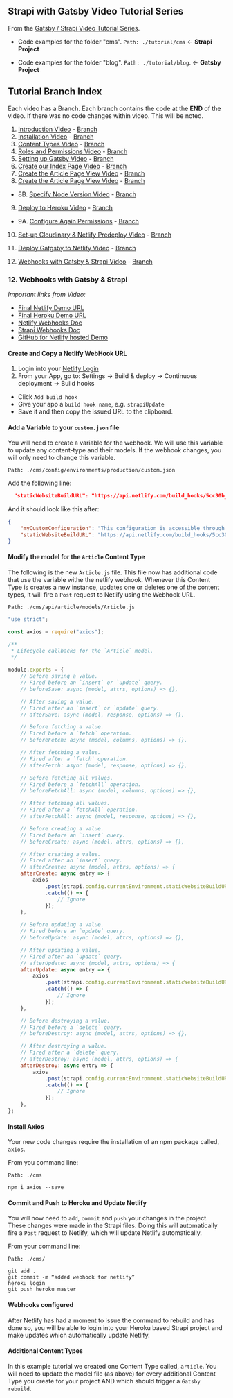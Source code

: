 ## Strapi with Gatsby Video Tutorial Series

From the [Gatsby / Strapi Video Tutorial Series](https://youtu.be/It4PRFJJaF0).

-   Code examples for the folder "cms". `Path: ./tutorial/cms` <- **Strapi Project**

-   Code examples for the folder "blog". `Path: ./tutorial/blog`. <- **Gatsby Project**

## Tutorial Branch Index

Each video has a Branch. Each branch contains the code at the **END** of the video. If there was no code changes within video. This will be noted.

1. [Introduction Video](https://youtu.be/It4PRFJJaF0) - [Branch](https://github.com/davidkartuzinski/strapi-heroku-cms-demo/tree/1-introduction)
2. [Installation Video](https://youtu.be/4QnDgxtWqOI) - [Branch](https://github.com/davidkartuzinski/strapi-heroku-cms-demo/tree/2-installation)
3. [Content Types Video](https://youtu.be/cPEkpfik6X4) - [Branch](https://github.com/davidkartuzinski/strapi-heroku-cms-demo/tree/3-content-types)
4. [Roles and Permissions Video](https://youtu.be/1jev6QRwcSo) - [Branch](https://github.com/davidkartuzinski/strapi-heroku-cms-demo/tree/4-roles-and-permissions)
5. [Setting up Gatsby Video](https://youtu.be/SnrEEW1uTlU) - [Branch](https://github.com/davidkartuzinski/strapi-heroku-cms-demo/tree/5-setting-up-gatsby)
6. [Create our Index Page Video](https://youtu.be/UaFgCubwRD8) - [Branch](https://github.com/davidkartuzinski/strapi-heroku-cms-demo/tree/6-create-our-index-page)
7. [Create the Article Page View Video](https://youtu.be/ub-uB17ufe0) - [Branch](https://github.com/davidkartuzinski/strapi-heroku-cms-demo/tree/7-create-the-article-page-view)
8. [Create the Article Page View Video](https://youtu.be/mPyJrjD3oU0) - [Branch](https://github.com/davidkartuzinski/strapi-heroku-cms-demo/tree/8-gatsby-images-and-author-page)

-   8B. [Specify Node Version Video](https://youtu.be/5uTR1uOZZQo) - [Branch](https://github.com/davidkartuzinski/strapi-heroku-cms-demo/tree/8b-specify-node-version)

9. [Deploy to Heroku Video](https://youtu.be/M1rEwMXK2z4) - [Branch](https://github.com/davidkartuzinski/strapi-heroku-cms-demo/tree/9-deploy-to-heroku)

-   9A. [Configure Again Permissions](https://youtu.be/e_Edsv49BJ0) - [Branch](https://github.com/davidkartuzinski/strapi-heroku-cms-demo/tree/9a-configure-again-permissions)

10. [Set-up Cloudinary & Netlify Predeploy Video](https://youtu.be/n-_CzffU0xA) - [Branch](https://github.com/davidkartuzinski/strapi-heroku-cms-demo/tree/10-setup-cloudinary-and-netlify-predeploy)

11. [Deploy Gatgsby to Netlify Video](https://youtu.be/rzR3yn9Ej3o) - [Branch](https://github.com/strapi/strapi-heroku-cms-demo/tree/11-deploy-gatsby-to-netlify)

12. [Webhooks with Gatsby & Strapi Video](https://youtu.be/u5NQd8ruPl4) - [Branch](https://github.com/strapi/strapi-heroku-cms-demo/tree/12-webhooks-with-gatsby-and-strapi)

### 12. Webhooks with Gatsby & Strapi

_Important links from Video:_

-   [Final Netlify Demo URL](https://strapi-gatsby-postgresql-demo.netlify.com/)
-   [Final Heroku Demo URL](https://strapi-gatsby-postgresql-demo.herokuapp.com/)
-   [Netlify Webhooks Doc](https://www.netlify.com/docs/webhooks/)
-   [Strapi Webhooks Doc](https://strapi.io/documentation/3.x.x/guides/webhooks.html)
-   [GitHub for Netlify hosted Demo](https://github.com/davidkartuzinski/strapi-gatsby-postgresql-demo)

#### Create and Copy a Netlify WebHook URL

1. Login into your [Netlify Login](https://app.netlify.com/)
2. From your App, go to: Settings -> Build & deploy -> Continuous deployment -> Build hooks

-   Click `Add build hook`
-   Give your app a `build hook name`, e.g. `strapiUpdate`
-   Save it and then copy the issued URL to the clipboard.

#### Add a Variable to your `custom.json` file

You will need to create a variable for the webhook. We will use this variable to update any content-type and their models. If the webhook changes, you will only need to change this variable.

`Path: ./cms/config/environments/production/custom.json`

Add the following line:

```json
  "staticWebsiteBuildURL": "https://api.netlify.com/build_hooks/5cc30b_YOUR_CUSTOM_URL_2a83"
```

And it should look like this after:

```json
{
	"myCustomConfiguration": "This configuration is accessible through strapi.config.environments.production.myCustomConfiguration",
	"staticWebsiteBuildURL": "https://api.netlify.com/build_hooks/5cc30b_YOUR_CUSTOM_URL_2a83"
}
```

#### Modify the model for the `Article` Content Type

The following is the new `Article.js` file. This file now has additional code that use the variable withe the netlify webhook. Whenever this Content Type is creates a new instance, updates one or deletes one of the content types, it will fire a `Post` request to Netlify using the Webhook URL.

`Path: ./cms/api/article/models/Article.js`

```js
"use strict";

const axios = require("axios");

/**
 * Lifecycle callbacks for the `Article` model.
 */

module.exports = {
	// Before saving a value.
	// Fired before an `insert` or `update` query.
	// beforeSave: async (model, attrs, options) => {},

	// After saving a value.
	// Fired after an `insert` or `update` query.
	// afterSave: async (model, response, options) => {},

	// Before fetching a value.
	// Fired before a `fetch` operation.
	// beforeFetch: async (model, columns, options) => {},

	// After fetching a value.
	// Fired after a `fetch` operation.
	// afterFetch: async (model, response, options) => {},

	// Before fetching all values.
	// Fired before a `fetchAll` operation.
	// beforeFetchAll: async (model, columns, options) => {},

	// After fetching all values.
	// Fired after a `fetchAll` operation.
	// afterFetchAll: async (model, response, options) => {},

	// Before creating a value.
	// Fired before an `insert` query.
	// beforeCreate: async (model, attrs, options) => {},

	// After creating a value.
	// Fired after an `insert` query.
	// afterCreate: async (model, attrs, options) => {
	afterCreate: async entry => {
		axios
			.post(strapi.config.currentEnvironment.staticWebsiteBuildURL, entry)
			.catch(() => {
				// Ignore
			});
	},

	// Before updating a value.
	// Fired before an `update` query.
	// beforeUpdate: async (model, attrs, options) => {},

	// After updating a value.
	// Fired after an `update` query.
	// afterUpdate: async (model, attrs, options) => {
	afterUpdate: async entry => {
		axios
			.post(strapi.config.currentEnvironment.staticWebsiteBuildURL, entry)
			.catch(() => {
				// Ignore
			});
	},

	// Before destroying a value.
	// Fired before a `delete` query.
	// beforeDestroy: async (model, attrs, options) => {},

	// After destroying a value.
	// Fired after a `delete` query.
	// afterDestroy: async (model, attrs, options) => {
	afterDestroy: async entry => {
		axios
			.post(strapi.config.currentEnvironment.staticWebsiteBuildURL, entry)
			.catch(() => {
				// Ignore
			});
	},
};
```

#### Install Axios

Your new code changes require the installation of an npm package called, `axios`.

From you command line:

`Path: ./cms`

```
npm i axios --save
```

#### Commit and Push to Heroku and Update Netlify

You will now need to `add`, `commit` and `push` your changes in the project. These changes were made in the Strapi files. Doing this will automatically fire a `Post` request to Netlify, which will update Netlify automatically.

From your command line:

`Path: ./cms/`

```
git add .
git commit -m “added webhook for netlify”
heroku login
git push heroku master
```

#### Webhooks configured

After Netlify has had a moment to issue the command to rebuild and has done so, you will be able to login into your Heroku based Strapi project and make updates which automatically update Netlify.

#### Additional Content Types

In this example tutorial we created one Content Type called, `article`. You will need to update the model file (as above) for every additional Content Type you create for your project AND which should trigger a `Gatsby rebuild`.
